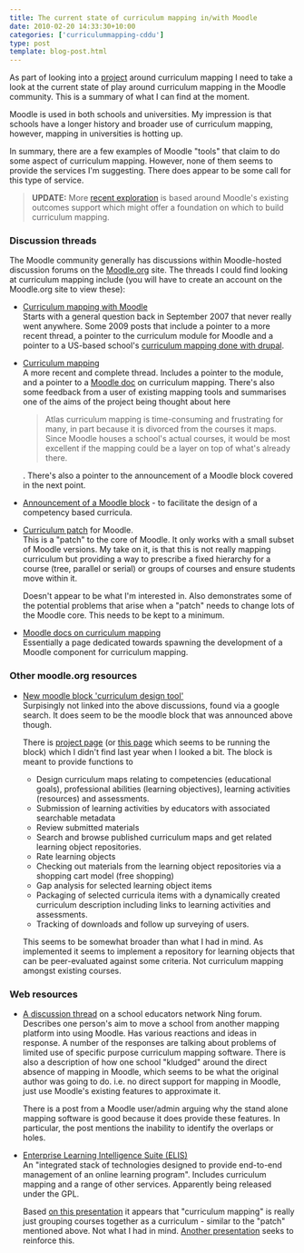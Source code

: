 ```yaml
---
title: The current state of curriculum mapping in/with Moodle
date: 2010-02-20 14:33:30+10:00
categories: ['curriculummapping-cddu']
type: post
template: blog-post.html
---
```

As part of looking into a [project](/blog2/research/curriculum-mapping/) around curriculum mapping I need to take a look at the current state of play around curriculum mapping in the Moodle community. This is a summary of what I can find at the moment.

Moodle is used in both schools and universities. My impression is that schools have a longer history and broader use of curriculum mapping, however, mapping in universities is hotting up.

In summary, there are a few examples of Moodle "tools" that claim to do some aspect of curriculum mapping. However, none of them seems to provide the services I'm suggesting. There does appear to be some call for this type of service.

> **UPDATE:** More [recent exploration](/blog2/2010/03/10/moodle-outcomes-metadata-and-curriculum-mapping/) is based around Moodle's existing outcomes support which might offer a foundation on which to build curriculum mapping.

### Discussion threads

The Moodle community generally has discussions within Moodle-hosted discussion forums on the [Moodle.org](http://moodle.org/) site. The threads I could find looking at curriculum mapping include (you will have to create an account on the Moodle.org site to view these):

- [Curriculum mapping with Moodle](http://moodle.org/mod/forum/discuss.php?d=79557)  
    Starts with a general question back in September 2007 that never really went anywhere. Some 2009 posts that include a pointer to a more recent thread, a pointer to the curriculum module for Moodle and a pointer to a US-based school's [curriculum mapping done with drupal](http://currmap.orange.k12.nc.us/).
- [Curriculum mapping](http://moodle.org/mod/forum/discuss.php?d=110759)  
    A more recent and complete thread. Includes a pointer to the module, and a pointer to a [Moodle doc](http://docs.moodle.org/en/curriculum_mapping) on curriculum mapping. There's also some feedback from a user of existing mapping tools and summarises one of the aims of the project being thought about here
    
    > Atlas curriculum mapping is time-consuming and frustrating for many, in part because it is divorced from the courses it maps. Since Moodle houses a school's actual courses, it would be most excellent if the mapping could be a layer on top of what's already there.
    
    . There's also a pointer to the announcement of a Moodle block covered in the next point.
- [Announcement of a Moodle block](http://moodle.org/mod/forum/discuss.php?d=117150) - to facilitate the design of a competency based curricula.
- [Curriculum patch](http://tracker.moodle.org/browse/CONTRIB-1604) for Moodle.  
    This is a "patch" to the core of Moodle. It only works with a small subset of Moodle versions. My take on it, is that this is not really mapping curriculum but providing a way to prescribe a fixed hierarchy for a course (tree, parallel or serial) or groups of courses and ensure students move within it.
    
    Doesn't appear to be what I'm interested in. Also demonstrates some of the potential problems that arise when a "patch" needs to change lots of the Moodle core. This needs to be kept to a minimum.
    
- [Moodle docs on curriculum mapping](http://docs.moodle.org/en/curriculum_mapping)  
    Essentially a page dedicated towards spawning the development of a Moodle component for curriculum mapping.

### Other moodle.org resources

- [New moodle block 'curriculum design tool'](http://tracker.moodle.org/browse/CONTRIB-1332?page=com.atlassian.jira.plugin.system.issuetabpanels%3Acvs-tabpanel)  
    Surpisingly not linked into the above discussions, found via a google search. It does seem to be the moodle block that was announced above though.
    
    There is [project page](https://act-dev.med.virginia.edu/) (or [this page](https://act.med.virginia.edu/blocks/pla/index.php) which seems to be running the block) which I didn't find last year when I looked a bit. The block is meant to provide functions to
    
    - Design curriculum maps relating to competencies (educational goals), professional abilities (learning objectives), learning activities (resources) and assessments.
    - Submission of learning activities by educators with associated searchable metadata
    - Review submitted materials
    - Search and browse published curriculum maps and get related learning object repositories.
    - Rate learning objects
    - Checking out materials from the learning object repositories via a shopping cart model (free shopping)
    - Gap analysis for selected learning object items
    - Packaging of selected curricula items with a dynamically created curriculum description including links to learning activities and assessments.
    - Tracking of downloads and follow up surveying of users.
    
    This seems to be somewhat broader than what I had in mind. As implemented it seems to implement a repository for learning objects that can be peer-evaluated against some criteria. Not curriculum mapping amongst existing courses.
    

### Web resources

- [A discussion thread](http://isenet.ning.com/group/moodleusersandadmins/forum/topics/moodle-as-a-curriculum-map) on a school educators network Ning forum.  
    Describes one person's aim to move a school from another mapping platform into using Moodle. Has various reactions and ideas in response. A number of the responses are talking about problems of limited use of specific purpose curriculum mapping software. There is also a description of how one school "kludged" around the direct absence of mapping in Moodle, which seems to be what the original author was going to do. i.e. no direct support for mapping in Moodle, just use Moodle's existing features to approximate it.
    
    There is a post from a Moodle user/admin arguing why the stand alone mapping software is good because it does provide these features. In particular, the post mentions the inability to identify the overlaps or holes.
    
- [Enterprise Learning Intelligence Suite (ELIS)](http://www.remote-learner.ca/node/180)  
    An "integrated stack of technologies designed to provide end-to-end management of an online learning program". Includes curriculum mapping and a range of other services. Apparently being released under the GPL.
    
    Based [on this presentation](http://www.slideshare.net/moorejon/introduction-to-elis) it appears that "curriculum mapping" is really just grouping courses together as a curriculum - similar to the "patch" mentioned above. Not what I had in mind. [Another presentation](http://www.slideshare.net/mchurchward/moodle-in-the-enterprise-1240013) seeks to reinforce this.